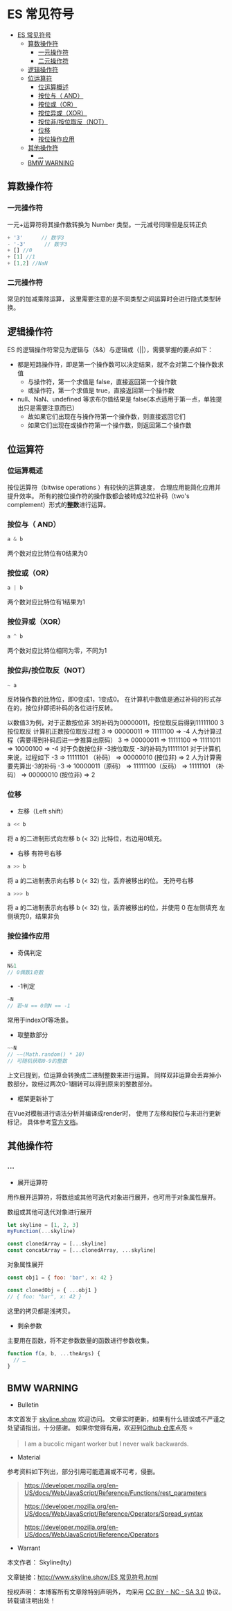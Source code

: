 # ES 常见符号

<!-- @import "[TOC]" {cmd="toc" depthFrom=1 depthTo=6 orderedList=false} -->

<!-- code_chunk_output -->

- [ES 常见符号](#es-常见符号)
  - [算数操作符](#算数操作符)
    - [一元操作符](#一元操作符)
    - [二元操作符](#二元操作符)
  - [逻辑操作符](#逻辑操作符)
  - [位运算符](#位运算符)
    - [位运算概述](#位运算概述)
    - [按位与（ AND）](#按位与-and)
    - [按位或（OR）](#按位或or)
    - [按位异或（XOR）](#按位异或xor)
    - [按位非/按位取反（NOT）](#按位非按位取反not)
    - [位移](#位移)
    - [按位操作应用](#按位操作应用)
  - [其他操作符](#其他操作符)
    - [...](#)
  - [BMW WARNING](#bmw-warning)

<!-- /code_chunk_output -->

## 算数操作符
### 一元操作符

一元+运算符将其操作数转换为 Number 类型。一元减号同理但是反转正负

```js
+ '3'      // 数字3
- '-3'      // 数字3
+ [] //0
+ [1] //1
+ [1,2] //NaN
```

### 二元操作符

常见的加减乘除运算，
这里需要注意的是不同类型之间运算时会进行隐式类型转换。

## 逻辑操作符

ES 的逻辑操作符常见为逻辑与（&&）与逻辑或（||），需要掌握的要点如下：

- 都是短路操作符，即是第一个操作数可以决定结果，就不会对第二个操作数求值
  - 与操作符，第一个求值是 false，直接返回第一个操作数
  - 或操作符，第一个求值是 true，直接返回第一个操作数
- null、NaN、undefined 等求布尔值结果是 false(本点适用于第一点，单独提出只是需要注意而已）
  - 故如果它们出现在与操作符第一个操作数，则直接返回它们
  - 如果它们出现在或操作符第一个操作数，则返回第二个操作数

## 位运算符

### 位运算概述

按位运算符（bitwise operations ）有较快的运算速度，
合理应用能简化应用并提升效率。
所有的按位操作符的操作数都会被转成32位补码（two's complement）形式的**整数**进行运算。

### 按位与（ AND）

```jsx
a & b 
```

两个数对应比特位有0结果为0

### 按位或（OR）

```jsx
a | b  
```

两个数对应比特位有1结果为1

### 按位异或（XOR）

```jsx
a ^ b
```
两个数对应比特位相同为零，不同为1

### 按位非/按位取反（NOT）   
 
```jsx
~ a
```

反转操作数的比特位，即0变成1，1变成0。
在计算机中数值是通过补码的形式存在的，按位非即把补码的各位进行反转。

以数值3为例，对于正数按位非
3的补码为00000011，按位取反后得到11111100
3 按位取反
计算机正数按位取反过程
3 => 00000011 => 11111100  => -4
人为计算过程（需要得到补码后进一步推算出原码）
3 => 00000011 => 11111100 => 11111011 => 10000100 => -4
对于负数按位非
-3按位取反
-3的补码为11111101
对于计算机来说，过程如下
-3  =>  11111101 （补码） => 00000010 (按位非) => 2
人为计算需要先算出-3的补码
-3  =>  10000011（原码）  =>  11111100（反码）  =>  11111101 （补码） => 00000010 (按位非) => 2

### 位移

* 左移（Left shift）	
```jsx
a << b
```
将 a 的二进制形式向左移 b (< 32) 比特位，右边用0填充。
* 右移
有符号右移	
```jsx
a >> b
```
将 a 的二进制表示向右移 b (< 32) 位，丢弃被移出的位。
无符号右移	
```jsx
a >>> b
```
将 a 的二进制表示向右移 b (< 32) 位，丢弃被移出的位，并使用 0 在左侧填充
左侧填充0，结果非负

### 按位操作应用

* 奇偶判定
```jsx
N&1 
// 0偶数1奇数
```

* -1判定
```jsx
~N 
// 若~N == 0则N == -1
```
常用于indexOf等场景。

* 取整数部分
```jsx
~~N
// ~~(Math.random() * 10)
// 可随机获取0-9的整数
```
上文已提到，位运算会转换成二进制整数来进行运算。
同样双非运算会丢弃掉小数部分，故经过两次0-1翻转可以得到原来的整数部分。

* 框架更新补丁

在Vue对模板进行语法分析并编译成render时，
使用了左移和按位与来进行更新标记，
具体参考[官方文档](https://vuejs.org//guide/extras/rendering-mechanism.html#patch-flags)。


## 其他操作符

### ...

- 展开运算符

用作展开运算符，将数组或其他可迭代对象进行展开，也可用于对象属性展开。

数组或其他可迭代对象进行展开

```jsx
let skyline = [1, 2, 3]
myFunction(...skyline)

const clonedArray = [...skyline]
const concatArray = [...clonedArray, ...skyline]
```

对象属性展开

```jsx
const obj1 = { foo: 'bar', x: 42 }

const clonedObj = { ...obj1 }
// { foo: "bar", x: 42 }
```

这里的拷贝都是浅拷贝。

- 剩余参数

主要用在函数，将不定参数数量的函数进行参数收集。

```jsx
function f(a, b, ...theArgs) {
  // …
}
```

## BMW WARNING

- Bulletin

本文首发于 [skyline.show](http://www.skyline.show) 欢迎访问。
文章实时更新，如果有什么错误或不严谨之处望请指出，十分感谢。
如果你觉得有用，欢迎到[Github 仓库](https://github.com/skylinety/Blog)点亮 ⭐️

> I am a bucolic migant worker but I never walk backwards.

- Material

参考资料如下列出，部分引用可能遗漏或不可考，侵删。

> https://developer.mozilla.org/en-US/docs/Web/JavaScript/Reference/Functions/rest_parameters 
>
> https://developer.mozilla.org/en-US/docs/Web/JavaScript/Reference/Operators/Spread_syntax
>
> https://developer.mozilla.org/en-US/docs/Web/JavaScript/Reference/Operators

- Warrant

本文作者： Skyline(lty)

文章链接：[http://www.skyline.show/ES 常见符号.html](http://www.skyline.show/ES常见符号.html)

授权声明： 本博客所有文章除特别声明外， 均采用 [CC BY - NC - SA 3.0](https://creativecommons.org/licenses/by-nc-sa/3.0/deed.zh) 协议。 转载请注明出处！
